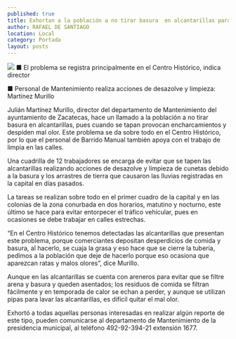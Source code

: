 ```yaml
---
published: true
title: Exhortan a la población a no tirar basura  en alcantarillas para evitar que se tapen
author: RAFAEL DE SANTIAGO
location: Local
category: Portada
layout: posts
---
```


![](http://i.imgur.com/hkVon1Rm.jpg)
■ El problema se registra principalmente en el Centro Histórico, indica director

■ Personal de Mantenimiento realiza acciones de desazolve y limpieza: Martínez Murillo

Julián Martínez Murillo, director del departamento de Mantenimiento del ayuntamiento de Zacatecas, hace un llamado a la población a no tirar basura en alcantarillas, pues cuando se tapan provocan encharcamientos y despiden mal olor. Este problema se da sobre todo en el Centro Histórico, por lo que el personal de Barrido Manual también apoya con el trabajo de limpia en las calles.

Una cuadrilla de 12 trabajadores se encarga de evitar que se tapen las alcantarillas realizando acciones de desazolve y limpieza de cunetas debido a la basura y los arrastres de tierra que causaron las lluvias registradas en la capital en días pasados.

La tareas se realizan sobre todo en el primer cuadro de la capital y en las colonias de la zona conurbada en dos horarios, matutino y nocturno, este último se hace para evitar entorpecer el tráfico vehicular, pues en ocasiones se debe trabajar en calles estrechas.

“En el Centro Histórico tenemos detectadas las alcantarillas que presentan este problema, porque comerciantes depositan desperdicios de comida y basura, al hacerlo, se cuaja la grasa y eso hace que se cierre la tubería, pedimos a la población que deje de hacerlo porque eso ocasiona que aparezcan ratas y malos olores”, dice Murillo.

Aunque en las alcantarillas se cuenta con areneros para evitar que se filtre arena y basura y queden asentados; los residuos de comida se filtran fácilmente y en temporada de calor se echan a perder, y aunque se utilizan pipas para lavar las alcantarillas, es difícil quitar el mal olor.

Exhortó a todas aquellas personas interesadas en realizar algún reporte de este tipo, pueden comunicarse al departamento de Mantenimiento de la presidencia municipal, al teléfono 492-92-394-21 extensión 1677.
